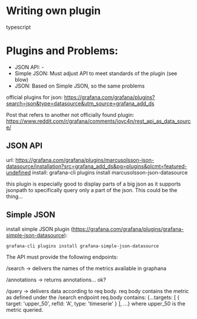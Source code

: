 # Writing own plugin

typescript

# Plugins and Problems:

- JSON API: -
- Simple JSON: Must adjust API to meet standards of the plugin (see blow)
- JSON: Based on Simple JSON, so the same problems

official plugins for json:
	https://grafana.com/grafana/plugins?search=json&type=datasource&utm_source=grafana_add_ds

Post that refers to another not officially found plugin:
	https://www.reddit.com/r/grafana/comments/iovc4n/rest_api_as_data_source/

## JSON API
url: https://grafana.com/grafana/plugins/marcusolsson-json-datasource/installation?src=grafana_add_ds&pg=plugins&plcmt=featured-undefined
install:
	grafana-cli plugins install marcusolsson-json-datasource

this plugin is especially good to display parts of a big json as it supports jsonpath to specifically query only a part of the json.
This could be the thing...


## Simple JSON

install simple JSON plugin (https://grafana.com/grafana/plugins/grafana-simple-json-datasource):

	grafana-cli plugins install grafana-simple-json-datasource

The API must provide the following endpoints:

/search -> delivers the names of the metrics available in graphana

/annotations -> returns annotations... ok?

/query -> delivers data according to req body. req body contains the metric as defined under the /search endpoint
	req.body contains: {...targets: [ { target: 'upper_50', refId: 'A', type: 'timeserie' } ], ...}
	where upper_50 is the metric queried.

